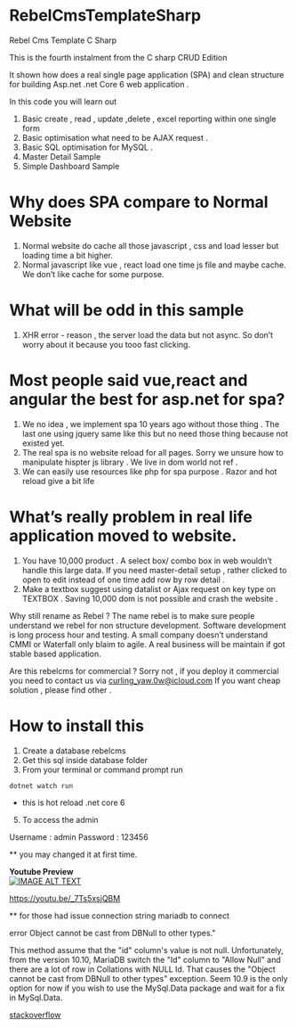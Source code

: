 # RebelCmsTemplateSharp
Rebel Cms Template C Sharp

This is the fourth  instalment from the C sharp CRUD Edition 

It shown how does a real single page application (SPA) and clean structure for building 
Asp.net .net Core 6 web application .

In this code you will learn out

1. Basic create , read , update ,delete , excel reporting within one single form 
2. Basic optimisation what need to be AJAX request  . 
3. Basic SQL optimisation for MySQL .
4. Master Detail Sample 
5. Simple Dashboard Sample

# Why does SPA compare to  Normal Website 

1. Normal website do cache all those javascript , css and load lesser but loading time a bit higher. 
2. Normal javascript like vue , react load one time js file and maybe cache. We don’t like cache for some purpose.

# What will be odd  in this sample 
 1. XHR error - reason , the server load the data but not async. So don’t worry about it  because you tooo fast clicking. 

# Most people said vue,react and angular the best for asp.net for spa?
1. We no idea , we implement spa 10 years ago  without those thing . The last one using jquery same like this but no need those thing because not existed yet. 
2. The real spa is no website reload for all pages. Sorry we unsure how to manipulate hispter js library . We live in dom world not ref .
3. We can easily use resources like php for spa purpose . Razor and hot reload give a bit life
# What’s really problem in real life application moved to website. 

1. You have  10,000 product . A select box/ combo box in web wouldn’t handle this large data. If you need master-detail setup , rather clicked to open  to edit instead of one time add row  by row detail .  
2. Make a textbox suggest using datalist  or Ajax request on key type on TEXTBOX . Saving 10,000 dom is not possible and crash the website . 

Why still rename as Rebel ?
The name rebel is to make sure people understand we rebel for non structure development. Software development is long process hour and testing. A small company doesn’t understand CMMI or Waterfall only blaim to agile. A real business will be maintain if got stable based application. 

Are this rebelcms for commercial ?
Sorry not , if you deploy it commercial you need to contact us via curling_yaw.0w@icloud.com
If you want cheap solution , please find other . 

# How to install this 

1. Create a database rebelcms
2. Get this sql inside database folder  
3. From your terminal or command prompt run

```
dotnet watch run
```
* this is hot reload .net core 6 

5. To access the admin 

Username : admin
Password : 123456

** you may changed it at first time. 

**Youtube Preview**  
[![IMAGE ALT TEXT](http://img.youtube.com/vi/_7Ts5xsjQBM/0.jpg)](http://www.youtube.com/watch?v=_7Ts5xsjQBM " Asp.net Core 6 Rebel CMS")

https://youtu.be/_7Ts5xsjQBM

** for those had issue connection string mariadb to connect 

error Object cannot be cast from DBNull to other types."

This method assume that the "id" column's value is not null. Unfortunately, from the version 10.10, MariaDB switch the "Id" column to "Allow Null" and there are a lot of row in Collations with NULL Id. That causes the "Object cannot be cast from DBNull to other types" exception.
Seem 10.9 is the only option for now if you wish to use the MySql.Data package and wait for a fix in MySql.Data.

[stackoverflow](https://stackoverflow.com/questions/74060289/mysqlconnection-open-system-invalidcastexception-object-cannot-be-cast-from-d)
